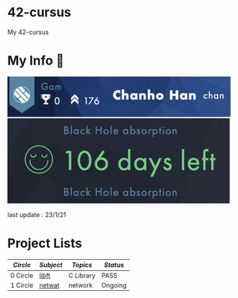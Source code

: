# 42-cursus

My 42-cursus



# My Info 🙂

![ex_screenshot](./img/info_1.jpg)
![ex_screenshot](./img/info_2.jpg)

last update : 23/1/21



# Project Lists

|*Circle*|*Subject*|*Topics*|*Status*|
|---|---|---|---|
|0 Circle|[libft](https://github.com/ChanHoHan/42-cursus/tree/master/00_Libft)|C Library|PASS|
|1 Circle|[netwat]()|network|Ongoing|
